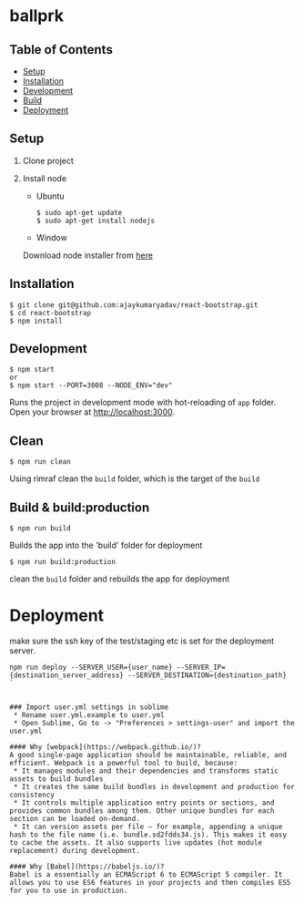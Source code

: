 # ballprk

## Table of Contents

- [Setup](#setup)
- [Installation](#installation)
- [Development](#development)
- [Build](#build--buildproduction)
- [Deployment](#deployment)

## Setup
1. Clone project
2. Install node
     * Ubuntu

       ```
       $ sudo apt-get update
       $ sudo apt-get install nodejs
       ```

     * Window

      Download node installer from [here](https://nodejs.org/en/download/)

## Installation
```
$ git clone git@github.com:ajaykumaryadav/react-bootstrap.git
$ cd react-bootstrap
$ npm install
```
## Development
```
$ npm start
or
$ npm start --PORT=3008 --NODE_ENV="dev"
```
Runs the project in development mode with hot-reloading of `app` folder.
Open your browser at [http://localhost:3000](http://localhost:3000).

## Clean
```
$ npm run clean
```
Using rimraf clean the `build` folder, which is the target of the `build`


## Build & build:production
```
$ npm run build
```
Builds the app into the 'build' folder for deployment
```
$ npm run build:production
```
clean the `build` folder and rebuilds the app for deployment


# Deployment

make sure the ssh key of the test/staging etc is set for the deployment server.

  ```
  npm run deploy --SERVER_USER={user_name} --SERVER_IP={destination_server_address} --SERVER_DESTINATION={destination_path}
  `


### Import user.yml settings in sublime
   * Rename user.yml.example to user.yml
   * Open Sublime, Go to -> "Preferences > settings-user" and import the user.yml

#### Why [webpack](https://webpack.github.io/)?
A good single-page application should be maintainable, reliable, and efficient. Webpack is a powerful tool to build, because:
   * It manages modules and their dependencies and transforms static assets to build bundles
   * It creates the same build bundles in development and production for consistency
   * It controls multiple application entry points or sections, and provides common bundles among them. Other unique bundles for each section can be loaded on-demand.
   * It can version assets per file — for example, appending a unique hash to the file name (i.e. bundle.sd2fdds34.js). This makes it easy to cache the assets. It also supports live updates (hot module replacement) during development.

#### Why [Babel](https://babeljs.io/)?
Babel is a essentially an ECMAScript 6 to ECMAScript 5 compiler. It allows you to use ES6 features in your projects and then compiles ES5 for you to use in production.
